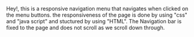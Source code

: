 Hey!, this is a responsive navigation menu that navigates when clicked on the menu buttons. the responsiveness of the page is done by using "css" and "java script" and stuctured by using "HTML". 
The Navigation bar is fixed to the page and does not scroll as we scroll down through.
